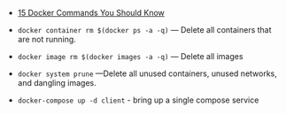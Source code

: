 * [15 Docker Commands You Should Know](https://towardsdatascience.com/15-docker-commands-you-should-know-970ea5203421)
* `docker container rm $(docker ps -a -q)` — Delete all containers that are not running.
* `docker image rm $(docker images -a -q)` — Delete all images
* `docker system prune` —Delete all unused containers, unused networks, and dangling images.

* `docker-compose up -d client` - bring up a single compose service